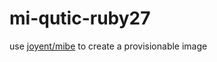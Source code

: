 mi-qutic-ruby27
===============

use [joyent/mibe](https://github.com/joyent/mibe) to create a provisionable image
